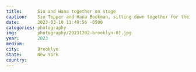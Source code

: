```yaml
---
title:  	Sio and Hana together on stage
caption:	Sio Tepper and Hana Bookman, sitting down together for their first joint performance
date:   	2023-03-10 11:49:56 -0500
categories: photography
img:		photography/20231202-brooklyn-01.jpg
year:		2023
medium:
city:		Brooklyn
state:		New York
country:
---
```

